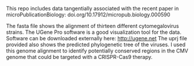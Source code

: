 This repo includes data tangentially associated with the recent paper in microPublicationBiology: doi.org/10.17912/micropub.biology.000590

The fasta file shows the alignment of thirteen different cytomegalovirus strains. The UGene Pro software is a good visualization tool for the data. Software can be downloaded externally here: http://ugene.net
The uprj file provided also shows the predicted phylogenetic tree of the viruses. 
I used this genome alignment to identify potentially conserved regions in the CMV genome that could be targeted with a CRISPR-Cas9 therapy. 
